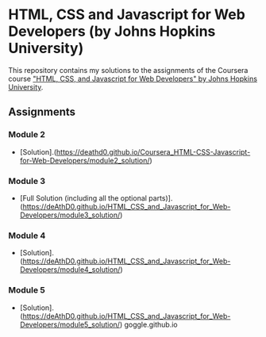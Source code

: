 # HTML, CSS and Javascript for Web Developers (by Johns Hopkins University)

This repository contains my solutions to the assignments of the Coursera course
["HTML, CSS, and Javascript for Web Developers" by Johns Hopkins University](https://www.coursera.org/learn/html-css-javascript-for-web-developers).

## Assignments

### Module 2
* [Solution].(https://deathd0.github.io/Coursera_HTML-CSS-Javascript-for-Web-Developers/module2_solution/)
 

### Module 3
* [Full Solution (including all the optional parts)].(https://deAthD0.github.io/HTML_CSS_and_Javascript_for_Web-Developers/module3_solution/)

### Module 4
* [Solution].(https://deAthD0.github.io/HTML_CSS_and_Javascript_for_Web-Developers/module4_solution/)

### Module 5
* [Solution].(https://deAthD0.github.io/HTML_CSS_and_Javascript_for_Web-Developers/module5_solution/)
goggle.github.io

